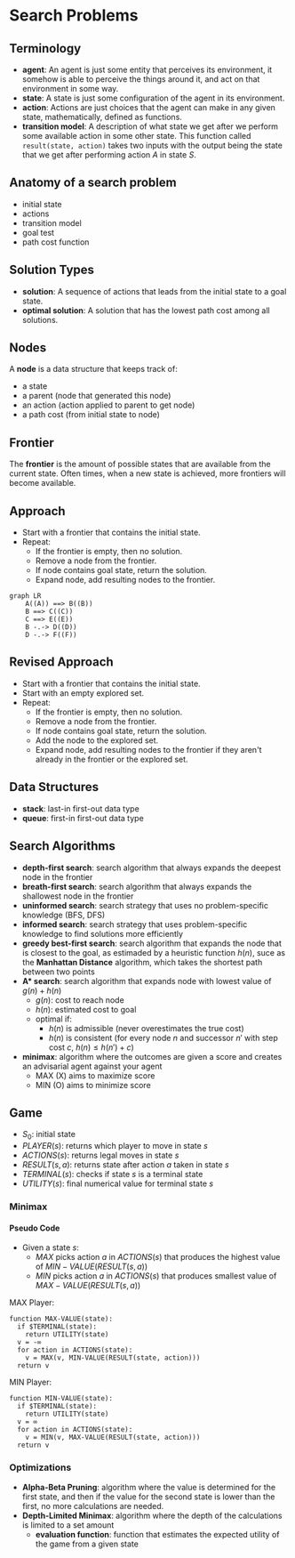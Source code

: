 # Search Problems

## Terminology

* **agent**: An agent is just some entity that perceives its environment, it somehow is able to perceive the things around it, and act on that environment in some way.
* **state**: A state is just some configuration of the agent in its environment.
* **action**: Actions are just choices that the agent can make in any given state, mathematically, defined as functions.
* **transition model**: A description of what state we get after we perform some available action in some other state. This function called `result(state, action)` takes two inputs with the output being the state that we get after performing action $A$ in state $S$.

## Anatomy of a search problem

* initial state
* actions
* transition model
* goal test
* path cost function

## Solution Types

* **solution**: A sequence of actions that leads from the initial state to a goal state.
* **optimal solution**: A solution that has the lowest path cost among all solutions.

## Nodes

A **node** is a data structure that keeps track of:

* a state
* a parent (node that generated this node)
* an action (action applied to parent to get node)
* a path cost (from initial state to node)

## Frontier

The **frontier** is the amount of possible states that are available from the current state. Often times, when a new state is achieved, more frontiers will become available.

## Approach

* Start with a frontier that contains the initial state.
* Repeat:
  * If the frontier is empty, then no solution.
  * Remove a node from the frontier.
  * If node contains goal state, return the solution.
  * Expand node, add resulting nodes to the frontier.

```mermaid
graph LR
    A((A)) ==> B((B))
    B ==> C((C))
    C ==> E((E))
    B -.-> D((D))
    D -.-> F((F))
```

## Revised Approach

* Start with a frontier that contains the initial state.
* Start with an empty explored set.
* Repeat:
  * If the frontier is empty, then no solution.
  * Remove a node from the frontier.
  * If node contains goal state, return the solution.
  * Add the node to the explored set.
  * Expand node, add resulting nodes to the frontier if they aren't already in the frontier or the explored set.

## Data Structures

* **stack**: last-in first-out data type
* **queue**: first-in first-out data type

## Search Algorithms

* **depth-first search**: search algorithm that always expands the deepest node in the frontier
* **breath-first search**: search algorithm that always expands the shallowest node in the frontier
* **uninformed search**: search strategy that uses no problem-specific knowledge (BFS, DFS)
* **informed search**: search strategy that uses problem-specific knowledge to find solutions more efficiently
* **greedy best-first search**: search algorithm that expands the node that is closest to the goal, as estimaded by a heuristic function $h(n)$, suce as the **Manhattan Distance** algorithm, which takes the shortest path between two points
* **A\* search**: search algorithm that expands node with lowest value of $g(n) + h(n)$
  * $g(n)$: cost to reach node
  * $h(n)$: estimated cost to goal
  * optimal if:
    * $h(n)$ is admissible (never overestimates the true cost)
    * $h(n)$ is consistent (for every node $n$ and successor $n'$ with step cost $c$, $h(n) \le h(n') + c$)
* **minimax**: algorithm where the outcomes are given a score and creates an advisarial agent against your agent
  * MAX (X) aims to maximize score
  * MIN (O) aims to minimize score

## Game

* $S_0$: initial state
* $PLAYER(s)$: returns which player to move in state $s$
* $ACTIONS(s)$: returns legal moves in state $s$
* $RESULT(s, a)$: returns state after action $a$ taken in state $s$
* $TERMINAL(s)$: checks if state $s$ is a terminal state
* $UTILITY(s)$: final numerical value for terminal state $s$

### Minimax

#### Pseudo Code

* Given a state $s$:
  * $MAX$ picks action $a$ in $ACTIONS(s)$ that produces the highest value of $MIN-VALUE(RESULT(s, a))$
  * $MIN$ picks action $a$ in $ACTIONS(s)$ that produces smallest value of $MAX-VALUE(RESULT(s, a))$

MAX Player:

```pseudo
function MAX-VALUE(state):
  if $TERMINAL(state):
    return UTILITY(state)
  v = -∞
  for action in ACTIONS(state):
    v = MAX(v, MIN-VALUE(RESULT(state, action)))
  return v
```

MIN Player:

```pseudo
function MIN-VALUE(state):
  if $TERMINAL(state):
    return UTILITY(state)
  v = ∞
  for action in ACTIONS(state):
    v = MIN(v, MAX-VALUE(RESULT(state, action)))
  return v
```

### Optimizations

* **Alpha-Beta Pruning**: algorithm where the value is determined for the first state, and then if the value for the second state is lower than the first, no more calculations are needed.
* **Depth-Limited Minimax**: algorithm where the depth of the calculations is limited to a set amount
  * **evaluation function**: function that estimates the expected utility of the game from a given state
